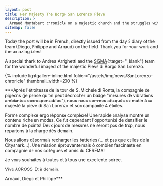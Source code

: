 ```yaml
---
layout: post
title: Her Majesty The Borgo San Lorenzo Pieve
description: >
  Arnaud Montabert chronicle on a majestic church and the struggles with pigeon nests...
sitemap: false
---
```

Today the post will be in French, directly issued from the day 2 diary of the team (Diego, Philippe and Arnaud) on the field.
Thank you for your work and the amazing tales! 

A special thank to Andrea Arrighetti and the [SISMA](http://www.sisma2015.it){:target="_blank"} team for the wonderful imaged of the majestic Pieve di Borgo San Lorenzo.

{% include lightgallery-inline.html folder="/assets/img/news/SanLorenzo-chronicle" thumbnail_width=200 %}

***Après l'étroitesse de la tour de S. Michele di Ronta, la compagnie de  pigeons (je pense qu'on peut décrocher un badge "mesures de vibrations ambiantes ecoresponsables"), nous nous sommes attaqués ce matin à sa majesté la pieve di San Lorenzo et son campanile 4 étoiles. 

Forme complexe ergo réponse complexe! Une rapide analyse montre un contenu riche en modes. Ce fut cependant l'opportunité de densifier le 
nombre de points! Deux jours de mesures ne seront pas de trop, nous repartons à la charge dès demain.

Nous allons désormais recharger les batteries (...  et pas que celles de la Cityshark...). Une mission éprouvante mais ô combien fascinante en  compagnie de nos collègues et amis du CEREMA!

Je vous souhaites à toutes et à tous une excellente soirée.

Vive ACROSS! Et à demain.

Arnaud, Diego et Philippe***

